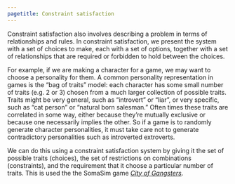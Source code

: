 ```yaml
---
pagetitle: Constraint satisfaction
---
```

Constraint satisfaction also involves describing a problem in terms of relationships and rules.  In constraint satisfaction, we present the system with a set of choices to make, each with a set of options, together with a set of relationships that are required or forbidden to hold between the choices.

For example, if we are making a character for a game, we may want to choose a personality for them.  A common personality representation in games is the “bag of traits” model: each character has some small number of traits (e.g. 2 or 3) chosen from a much larger collection of possible traits.  Traits might be very general, such as “introvert” or “liar”, or very specific, such as “cat person” or “natural born salesman.”  Often times these traits are correlated in some way, either because they’re mutually exclusive or because one necessarily implies the other.  So if a game is to randomly generate character personalities, it must take care not to generate contradictory personalities such as introverted extroverts.

We can do this using a constraint satisfaction system by giving it the set of possible traits (choices), the set of restrictions on combinations (constraints), and the requirement that it choose a particular number of traits.  This is used the the SomaSim game [*City of Gangsters*](CITE).
